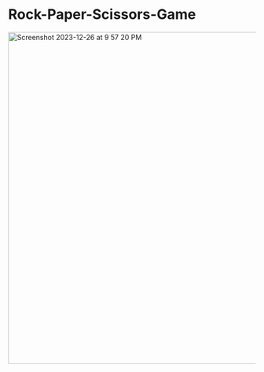 # Rock-Paper-Scissors-Game
<img width="675" alt="Screenshot 2023-12-26 at 9 57 20 PM" src="https://github.com/Veroro321/Rock-Paper-Scissors_Game/assets/130959114/375e82b6-9565-4e33-98b4-372d999ff0f4">
